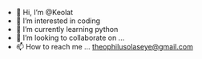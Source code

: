 - 👋 Hi, I’m @Keolat
- 👀 I’m interested in coding
- 🌱 I’m currently learning python
- 💞️ I’m looking to collaborate on ...
- 📫 How to reach me ... theophilusolaseye@gmail.com

<!---
Keolat/Keolat is a ✨ special ✨ repository because its `README.md` (this file) appears on your GitHub profile.
You can click the Preview link to take a look at your changes.
--->
